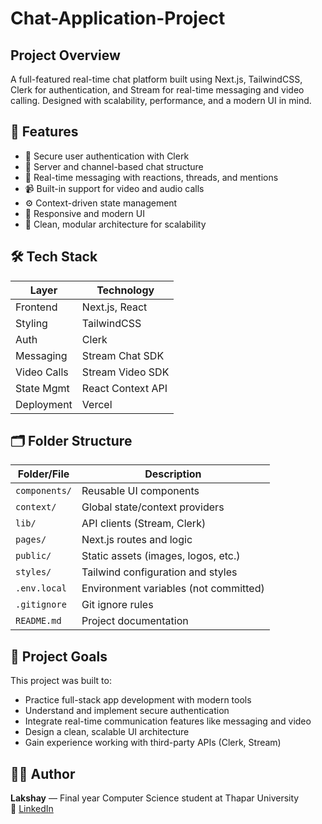 # Chat-Application-Project

## Project Overview 
A full-featured real-time chat platform built using Next.js, TailwindCSS, Clerk for authentication, and Stream for real-time messaging and video calling. Designed with scalability, performance, and a modern UI in mind.

## 🚀 Features
- 🔐 Secure user authentication with Clerk
- 🧵 Server and channel-based chat structure
- 💬 Real-time messaging with reactions, threads, and mentions
- 📹 Built-in support for video and audio calls
- ⚙️ Context-driven state management
- 📱 Responsive and modern UI
- 🧼 Clean, modular architecture for scalability

## 🛠️ Tech Stack

| Layer        | Technology            |
| ------------ | --------------------- |
| Frontend     | Next.js, React        |
| Styling      | TailwindCSS           |
| Auth         | Clerk                 |
| Messaging    | Stream Chat SDK       |
| Video Calls  | Stream Video SDK      |
| State Mgmt   | React Context API     |
| Deployment   | Vercel                |

## 🗂️ Folder Structure

| Folder/File       | Description                              |
|-------------------|------------------------------------------|
| `components/`     | Reusable UI components                   |
| `context/`        | Global state/context providers           |
| `lib/`            | API clients (Stream, Clerk)              |
| `pages/`          | Next.js routes and logic                 |
| `public/`         | Static assets (images, logos, etc.)      |
| `styles/`         | Tailwind configuration and styles        |
| `.env.local`      | Environment variables (not committed)    |
| `.gitignore`      | Git ignore rules                         |
| `README.md`       | Project documentation                    |


## 🎯 Project Goals

This project was built to:
- Practice full-stack app development with modern tools
- Understand and implement secure authentication
- Integrate real-time communication features like messaging and video
- Design a clean, scalable UI architecture
- Gain experience working with third-party APIs (Clerk, Stream)

## 🙋‍♂️ Author

**Lakshay** — Final year Computer Science student at Thapar University  
🔗 [LinkedIn](www.linkedin.com/in/lakshaya-mehta-92518323a)  


